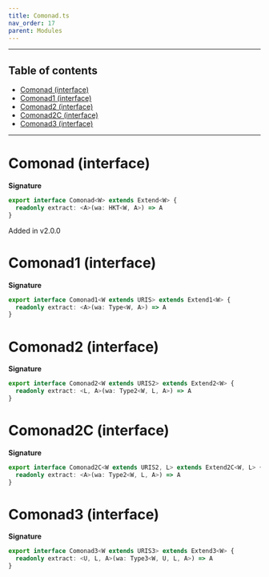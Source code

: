 ```yaml
---
title: Comonad.ts
nav_order: 17
parent: Modules
---
```


---

<h2 class="text-delta">Table of contents</h2>

- [Comonad (interface)](#comonad-interface)
- [Comonad1 (interface)](#comonad1-interface)
- [Comonad2 (interface)](#comonad2-interface)
- [Comonad2C (interface)](#comonad2c-interface)
- [Comonad3 (interface)](#comonad3-interface)

---

# Comonad (interface)

**Signature**

```ts
export interface Comonad<W> extends Extend<W> {
  readonly extract: <A>(wa: HKT<W, A>) => A
}
```

Added in v2.0.0

# Comonad1 (interface)

**Signature**

```ts
export interface Comonad1<W extends URIS> extends Extend1<W> {
  readonly extract: <A>(wa: Type<W, A>) => A
}
```

# Comonad2 (interface)

**Signature**

```ts
export interface Comonad2<W extends URIS2> extends Extend2<W> {
  readonly extract: <L, A>(wa: Type2<W, L, A>) => A
}
```

# Comonad2C (interface)

**Signature**

```ts
export interface Comonad2C<W extends URIS2, L> extends Extend2C<W, L> {
  readonly extract: <A>(wa: Type2<W, L, A>) => A
}
```

# Comonad3 (interface)

**Signature**

```ts
export interface Comonad3<W extends URIS3> extends Extend3<W> {
  readonly extract: <U, L, A>(wa: Type3<W, U, L, A>) => A
}
```
